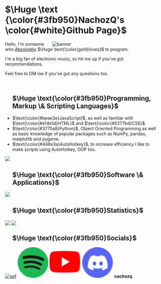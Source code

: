<h1>$\Huge \text {\color{#3fb950}NachozQ's \color{#white}Github Page}$</h1>
<img align="right" z-index="10" width="350" alt="banner" src="https://github.com/user-attachments/assets/29ea5b57-8c19-4aa9-8925-12c28813303e">
<p align="left">Hello, I'm someone who <ins>Absolutely</ins> $\Huge \text{\color{gold}loves}$ to program.</p>
<p>I'm a big fan of electronic music, so hit me up if you've got recommendations.</p>
<p>Feel free to DM me if you've got any questions too.</p>

<br>

<div id="user-content-toc" style="list-style: none;"><ul><summary>
    <h2>$\Huge \text{\color{#3fb950}Programming, Markup \& Scripting Languages}$</h2>
</summary></ul></div>
<ul>
<li>$\text{\color{#beae3e}JavaScript}$, as well as familiar with $\text{\color{#e14e1d}HTML}$ and $\text{\color{#0277bd}CSS}$.</li>
<li>$\text{\color{#3775a8}Python}$, Object Oriented Programming as well as basic knowledge of popular packages such as NumPy, pandas, matplotlib and pygame.</li>
<li>$\text{\color{#448e3a}AutoHotkey}$, to increase efficiency I like to make scripts using AutoHotkey, OOP too.</li>
</ul>

<p align="left">
  <a href="https://skillicons.dev">
    <img height="70" src="https://skillicons.dev/icons?i=js,html,css,py,ts,regex,latex" />
  </a>
</p>

<div align="left" id="user-content-toc" style="list-style: none;"><ul><summary>
  <h2>$\Huge \text{\color{#3fb950}Software \& Applications}$</h2>  
</summary></ul></div>

<p align="left">
  <a href="https://skillicons.dev">
    <img height="70" src="https://skillicons.dev/icons?i=vscode,github,windows,ableton" />
  </a>
</p>

<div id="user-content-toc" style="list-style: none;"><ul><summary>
  <h2>$\Huge \text{\color{#3fb950}Statistics}$</h2>
</summary></ul></div>

<picture>
    <source media="(prefers-color-scheme: light)" srcset="https://github-readme-stats.vercel.app/api/top-langs/?username=nachozq&layout=donut&card_width=280&theme=shadow_green"/>
    <img height=200 align="center" src="https://github-readme-stats.vercel.app/api/top-langs/?username=nachozq&layout=donut&card_width=280&title_color=fff&text_color=fff&border_color=50a567&bg_color=0,00000000,3fb95044,3fb950ff"/>
</picture>
<picture>
  <source media="(prefers-color-scheme: light)" srcset="https://github-readme-stats.vercel.app/api?username=nachozq&show_icons=true&theme=shadow_green&rank_icon=github"/>
  <img height=200 align="center" src="https://github-readme-stats.vercel.app/api?username=nachozq&show_icons=true&theme=dark&text_color=fff&border_color=50a567&hide=stars&card_width=400&custom_title=Github+Stats&bg_color=0,3fb950ff,3fb95044,00000000&line_height=34&rank_icon=github" />
</picture>

<div id="user-content-toc" style="list-style: none;"><ul><summary>
  <h2>$\Huge \text{\color{#3fb950}Socials}$</h2>
</summary></ul></div>

[<img height="100" alt="sef" src="https://github.com/user-attachments/assets/5edff7ec-f92c-4bd8-820d-f666e9059d1d">](https://www.ultimate-guitar.com/u/NachozQ)‎ ‎ ‎ ‎ ‎ ‎ ‎ 
[<img right="100" height="100" alt="sef" src="https://raw.githubusercontent.com/CLorant/readme-social-icons/main/large/filled/spotify.svg">](https://open.spotify.com/user/11181481323) ‎ ‎ ‎ ‎ ‎ 
[<img height="100" alt="sef" src="https://raw.githubusercontent.com/CLorant/readme-social-icons/main/large/filled/youtube.svg">](https://www.youtube.com/@NachozQ) ‎ ‎ ‎ ‎ ‎ ‎ 
<img height="100" alt="sef" src="https://raw.githubusercontent.com/CLorant/readme-social-icons/main/large/filled/discord.svg"> **nachozq**

